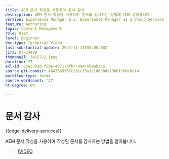 ```yaml
---
title: AEM 문서 작성을 사용하여 문서 감사
description: AEM 문서 작성을 사용하여 문서를 감사하는 방법에 대해 알아봅니다
version: Experience Manager 6.5, Experience Manager as a Cloud Service
feature: Authoring
topic: Content Management
role: User
level: Beginner
doc-type: Technical Video
last-substantial-update: 2023-11-15T00:00:00Z
jira: KT-14489
thumbnail: 3425722.jpeg
duration: 77
exl-id: 85e3303d-f59a-4b71-bfb7-09470b9ab3c6
source-git-commit: 48433a5367c281cf5a1c106b08a1306f1b0e8ef4
workflow-type: tm+mt
source-wordcount: '27'
ht-degree: 0%

---
```


# 문서 감사

{{edge-delivery-services}}

AEM 문서 작성을 사용하여 작성된 문서를 감사하는 방법을 알아봅니다.

>[!VIDEO](https://video.tv.adobe.com/v/3437718/?learn=on&captions=kor)
